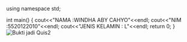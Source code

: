 using namespace std;

int main()
{
	cout<<"NAMA :WINDHA ABY CAHYO"<<endl;
	cout<<"NIM :5520122010"<<endl;
	cout<<"JENIS KELAMIN : L"<<endl;
	return 0;
}
![Bukti jadi Quis2](https://user-images.githubusercontent.com/117300665/199547409-7e41297f-8260-4760-ac3e-53870ff8735d.PNG)
